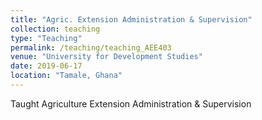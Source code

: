```yaml
---
title: "Agric. Extension Administration & Supervision"
collection: teaching
type: "Teaching"
permalink: /teaching/teaching_AEE403
venue: "University for Development Studies"
date: 2019-06-17
location: "Tamale, Ghana"
---
```


Taught Agriculture Extension Administration & Supervision
